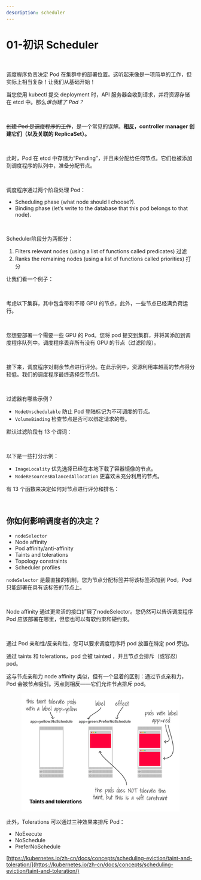 ```yaml
---
description: scheduler
---
```


# 01-初识 Scheduler

<figure><img src="https://miro.medium.com/v2/resize:fit:1400/0*hGZ6MqU9c1gClWgR.png" alt=""><figcaption></figcaption></figure>

调度程序负责决定 Pod 在集群中的部署位置。这听起来像是一项简单的工作，但实际上相当复杂！让我们从基础开始！



当您使用 kubectl 提交 deployment 时，API 服务器会收到请求，并将资源存储在 etcd 中。那&#x4E48;_&#x8C01;创建了 Pod？_

<figure><img src="https://miro.medium.com/v2/resize:fit:1400/0*fhb_XLY2TFSJNG6k.png" alt=""><figcaption></figcaption></figure>

~~创建 Pod 是调度程序的工作~~，是一个常见的误解。**相反，controller manager 创建它们（以及关联的 ReplicaSet）。**

<figure><img src="https://miro.medium.com/v2/resize:fit:1400/0*8qbnBTBaEFntnJII.png" alt=""><figcaption></figcaption></figure>

此时，Pod 在 etcd 中存储为“Pending”，并且未分配给任何节点。它们也被添加到调度程序的队列中，准备分配节点。

<figure><img src="https://miro.medium.com/v2/resize:fit:1400/0*h89BoOCvu2GkyWJx.png" alt=""><figcaption></figcaption></figure>

调度程序通过两个阶段处理 Pod：

* Scheduling phase (what node should I choose?).
* Binding phase (let’s write to the database that this pod belongs to that node).

<figure><img src="https://miro.medium.com/v2/resize:fit:1400/0*L9AHwwjBrKqfnHuK.png" alt=""><figcaption></figcaption></figure>

Scheduler阶段分为两部分：

1. Filters relevant nodes (using a list of functions called predicates) 过滤
2. Ranks the remaining nodes (using a list of functions called priorities) 打分

让我们看一个例子：

<figure><img src="https://miro.medium.com/v2/resize:fit:1400/0*SqXqOGmk7r89ep09.png" alt=""><figcaption></figcaption></figure>

考虑以下集群，其中包含带和不带 GPU 的节点，此外，一些节点已经满负荷运行。

<figure><img src="https://miro.medium.com/v2/resize:fit:1400/0*T6Cmo9nNQAXmkYiJ.png" alt=""><figcaption></figcaption></figure>

您想要部署一个需要一些 GPU 的 Pod。您将 pod 提交到集群，并将其添加到调度程序队列中。调度程序丢弃所有没有 GPU 的节点（过滤阶段）。

<figure><img src="https://miro.medium.com/v2/resize:fit:1400/0*YCNxG1LLZ0-lo6ly.png" alt=""><figcaption></figcaption></figure>

接下来，调度程序对剩余节点进行评分。在此示例中，资源利用率越高的节点得分较低。我们的调度程序最终选择空节点1。

<figure><img src="https://miro.medium.com/v2/resize:fit:1400/0*XjTpM0F7Q_8we7aN.png" alt=""><figcaption></figcaption></figure>

过滤器有哪些示例？

* `NodeUnschedulable` 防止 Pod 登陆标记为不可调度的节点。
* `VolumeBinding` 检查节点是否可以绑定请求的卷。

默认过滤阶段有 13 个谓词：

<figure><img src="https://miro.medium.com/v2/resize:fit:1400/0*4LFbMk2HyDpm7nDx.png" alt=""><figcaption></figcaption></figure>

以下是一些打分示例：

* `ImageLocality` 优先选择已经在本地下载了容器镜像的节点。
* `NodeResourcesBalancedAllocation` 更喜欢未充分利用的节点。

有 13 个函数来决定如何对节点进行评分和排名：

<figure><img src="https://miro.medium.com/v2/resize:fit:1400/0*h1nAAmrCgNH80Pnz.png" alt=""><figcaption></figcaption></figure>

## 你如何影响调度者的决定？

* `nodeSelector`
* Node affinity
* Pod affinity/anti-affinity
* Taints and tolerations
* Topology constraints
* Scheduler profiles

`nodeSelector` 是最直接的机制，您为节点分配标签并将该标签添加到 Pod，Pod 只能部署在具有该标签的节点上。

<figure><img src="https://miro.medium.com/v2/resize:fit:1400/0*SIaG_Ijq8Ku3zLkF.png" alt=""><figcaption></figcaption></figure>

Node affinity 通过更灵活的接口扩展了nodeSelector。您仍然可以告诉调度程序 Pod 应该部署在哪里，但您也可以有软约束和硬约束。

<figure><img src="https://miro.medium.com/v2/resize:fit:1400/0*9DFuEmePkddfcr3_.png" alt=""><figcaption></figcaption></figure>

通过 Pod 亲和性/反亲和性，您可以要求调度程序将 pod 放置在特定 pod 旁边。

通过 taints 和 tolerations，pod 会被 tainted ，并且节点会排斥（或容忍）pod。

这与节点亲和力 node affinity 类似，但有一个显着的区别：通过节点亲和力，Pod 会被节点吸引。污点则相反——它们允许节点排斥 pod。



<figure><img src="../../../.gitbook/assets/image (2) (1) (1) (1) (1) (1) (1).png" alt=""><figcaption></figcaption></figure>

此外，Tolerations 可以通过三种效果来排斥 Pod：

* NoExecute
* NoSchedule
* PreferNoSchedule

[https://kubernetes.io/zh-cn/docs/concepts/scheduling-eviction/taint-and-toleration/](https://kubernetes.io/zh-cn/docs/concepts/scheduling-eviction/taint-and-toleration/)
